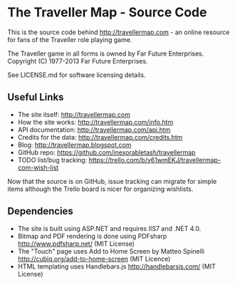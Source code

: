 The Traveller Map - Source Code
================================

This is the source code behind http://travellermap.com - an online resource for fans
of the Traveller role playing game.

The Traveller game in all forms is owned by Far Future Enterprises. 
Copyright (C) 1977-2013 Far Future Enterprises.

See LICENSE.md for software licensing details.

Useful Links
------------

* The site itself: http://travellermap.com
* How the site works: http://travellermap.com/info.htm
* API documentation: http://travellermap.com/api.htm
* Credits for the data: http://travellermap.com/credits.htm
* Blog: http://travellermap.blogspot.com
* GitHub repo: https://github.com/inexorabletash/travellermap
* TODO list/bug tracking: https://trello.com/b/y61wmEKJ/travellermap-com-wish-list

Now that the source is on GitHub, issue tracking can migrate for simple items
although the Trello board is nicer for organizing wishlists.


Dependencies
------------

* The site is built using ASP.NET and requires IIS7 and .NET 4.0.
* Bitmap and PDF rendering is done using PDFsharp http://www.pdfsharp.net/ (MIT License)
* The "Touch" page uses Add to Home Screen by Matteo Spinelli http://cubiq.org/add-to-home-screen (MIT Licence)
* HTML templating uses Handlebars.js http://handlebarsjs.com/ (MIT License)
